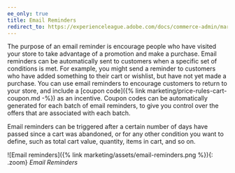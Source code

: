 ```yaml
---
ee_only: true
title: Email Reminders
redirect_to: https://experienceleague.adobe.com/docs/commerce-admin/marketing/communications/email-reminders/email-reminder-rules.html
---
```


The purpose of an email reminder is encourage people who have visited your store to take advantage of a promotion and make a purchase. Email reminders can be automatically sent to customers when a specific set of conditions is met. For example, you might send a reminder to customers who have added something to their cart or wishlist, but have not yet made a purchase. You can use email reminders to encourage customers to return to your store, and include a [coupon code]({% link marketing/price-rules-cart-coupon.md -%}) as an incentive. Coupon codes can be automatically generated for each batch of email reminders, to give you control over the offers that are associated with each batch.

Email reminders can be triggered after a certain number of days have passed since a cart was abandoned, or for any other condition you want to define, such as total cart value, quantity, items in cart, and so on.

![Email reminders]({% link marketing/assets/email-reminders.png %}){: .zoom}
_Email Reminders_
